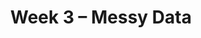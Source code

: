 ---
    title: Week 3 – Messy Data
    weekNumber: 3
    days:
      - date: 2023-1-23
        events:
          "**LEC 6**{: .label .label-lecture } Concatenating and Merging":
            "[Ch. 5.4](https://notes.dsc80.com/content/05/joining-data.html)"
                
          "**Lab 2**{: .label .label-lab } **More Pandas (due 1/23)**":
      - date: 2023-1-25
        events:
          "**LEC 7**{: .label .label-lecture } Data Cleaning":
            "[Ch. 4](https://notes.dsc80.com/content/04/introduction.html)"
          "**DIS 2**{: .label .label-disc } Lab 2 Reflection (due 1/28)":
      - date: 2023-1-26
        events:
          "**PROJ 1**{: .label .label-proj } **[Gradebook 💯 (due 1/26)](https://github.com/dsc-courses/dsc80-2023-wi/blob/master/projects/01-gradebook/project.ipynb)**":
      - date: 2023-1-27
        events:
          "**LEC 8**{: .label .label-lecture } Unfaithful Data, Hypothesis Testing":
            "[CIT 11](https://inferentialthinking.com/chapters/11/Testing_Hypotheses.html)"
                
---
